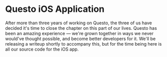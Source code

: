 # Questo iOS Application

After more than three years of working on Questo, the three of us have decided it's time to close the chapter on this part of our lives. Questo has been an amazing experience — we're grown together in ways we never would've thought possible, and become better developers for it. We'll be releasing a writeup shortly to accompany this, but for the time being here is all our source code for the iOS app.
